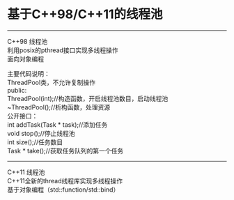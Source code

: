 # 基于C++98/C++11的线程池

----------------  
C++98 线程池  
利用posix的pthread接口实现多线程操作  
面向对象编程  

主要代码说明：  
ThreadPool类，不允许复制操作  
public:  
ThreadPool(int);//构造函数，开启线程池数目，启动线程池  
~ThreadPool();//析构函数，处理资源  
公开接口：  
int addTask(Task * task);//添加任务  
void stop();//停止线程池  
int size();//任务数目  
Task * take();//获取任务队列的第一个任务  

----------------  
C++11 线程池  
C++11全新的thread线程库实现多线程操作  
基于对象编程（std::function/std::bind）  




